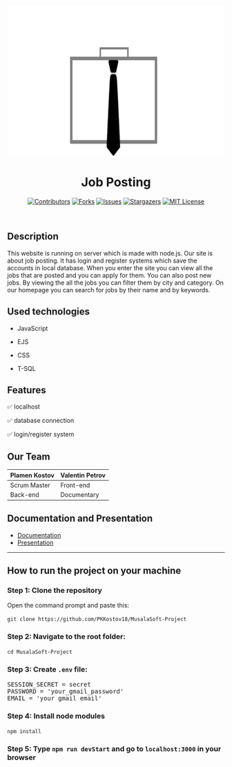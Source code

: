 <p align="center" text-align="center">
<img src="https://github.com/PKKostov18/MusalaSoft-Project/blob/main/public/img/transparentLogo.png" width="850" height="350">  
  
<h1 align="center" >Job Posting </h1>
</p>

<div align="center">

[![Contributors](https://img.shields.io/github/contributors/PKKostov18/MusalaSoft-Project.svg?style=for-the-badge)](https://github.com/PKKostov18/MusalaSoft-Project/graphs/contributors)
[![Forks](https://img.shields.io/github/forks/PKKostov18/MusalaSoft-Project?style=for-the-badge)](https://github.com/PKKostov18/MusalaSoft-Project/network/members)
[![Issues](https://img.shields.io/github/issues/PKKostov18/MusalaSoft-Project.svg?style=for-the-badge)](https://github.com/PKKostov18/MusalaSoft-Project/issues)
[![Stargazers](https://img.shields.io/github/stars/PKKostov18/MusalaSoft-Project.svg?style=for-the-badge)](https://github.comPKKostov18/MusalaSoft-Project/stargazers)
[![MIT License](https://img.shields.io/github/license/PKKostov18/MusalaSoft-Project.svg?style=for-the-badge)](https://github.com/PKKostov18/MusalaSoft-Project/blob/master/LICENSE.txt)
</div>
<br>

## Description

This website is running on server which is made with node.js. Our site is about job posting. It has login and register systems which save the 
accounts in local database. When you enter the site you can view all the jobs that are posted and you can apply for them. You can also post new jobs.
By viewing the all the jobs you can filter them by city and category. On our homepage you can search for jobs by their name and by keywords.

## Used technologies

- JavaScript

- EJS

- CSS

- T-SQL

## Features

✅ localhost

✅ database connection

✅ login/register system

## Our Team

Plamen Kostov  | Valentin Petrov
------------- | -------------
Scrum Master  | Front-end
Back-end  | Documentary


## Documentation and Presentation

- [Documentation](https://codingburgas-my.sharepoint.com/:w:/g/personal/pkkostov18_codingburgas_bg/EcPByMuGL2FAuwLjmmpbwxMBJcPx_bi1SSLA5j-5XgzLxg?e=GUKY6y)
- [Presentation](https://codingburgas-my.sharepoint.com/:p:/g/personal/pkkostov18_codingburgas_bg/EQLJpXWAEIZNnNh36k0JQ8wBlUSutooJoJ3G5i_WgWYmOA?e=25sWRg)

***

## How to run the project on your machine

### Step 1: Clone the repository

Open the command prompt and paste this:

`git clone https://github.com/PKKostov18/MusalaSoft-Project`

### Step 2: Navigate to the root folder:

`cd MusalaSoft-Project`

### Step 3: Create `.env` file:

<pre>
SESSION_SECRET = secret
PASSWORD = 'your_gmail_password'
EMAIL = 'your_gmail_email'
</pre>

### Step 4: Install node modules

`npm install`

### Step 5: Type `npm run devStart` and go to `localhost:3000` in your browser

